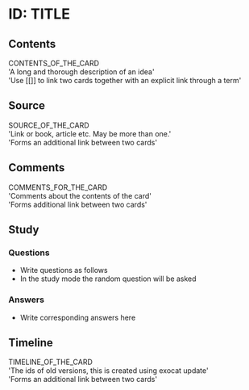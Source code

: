 # ID: TITLE

## Contents
CONTENTS_OF_THE_CARD    
'A long and thorough description of an idea'    
'Use [[]] to link two cards together with an explicit link through a term'    

## Source
SOURCE_OF_THE_CARD   
'Link or book, article etc. May be more than one.'    
'Forms an additional link between two cards'    

## Comments
COMMENTS_FOR_THE_CARD   
'Comments about the contents of the card'   
'Forms additional link between two cards'   

## Study
### Questions
* Write questions as follows    
* In the study mode the random question will be asked    
### Answers
* Write corresponding answers here    

## Timeline
TIMELINE_OF_THE_CARD    
'The ids of old versions, this is created using exocat update'   
'Forms an additional link between two cards'    

